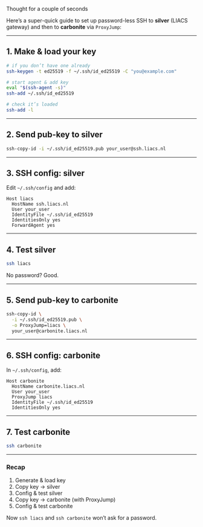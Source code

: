 Thought for a couple of seconds


Here’s a super-quick guide to set up password-less SSH to **silver** (LIACS gateway) and then to **carbonite** via `ProxyJump`:

---

## 1. Make & load your key

```bash
# if you don’t have one already
ssh-keygen -t ed25519 -f ~/.ssh/id_ed25519 -C "you@example.com"

# start agent & add key
eval "$(ssh-agent -s)"
ssh-add ~/.ssh/id_ed25519

# check it’s loaded
ssh-add -l
```

---

## 2. Send pub-key to silver

```bash
ssh-copy-id -i ~/.ssh/id_ed25519.pub your_user@ssh.liacs.nl
```

---

## 3. SSH config: silver

Edit `~/.ssh/config` and add:

```ssh-config
Host liacs
  HostName ssh.liacs.nl
  User your_user
  IdentityFile ~/.ssh/id_ed25519
  IdentitiesOnly yes
  ForwardAgent yes
```

---

## 4. Test silver

```bash
ssh liacs
```

No password? Good.

---

## 5. Send pub-key to carbonite

```bash
ssh-copy-id \
  -i ~/.ssh/id_ed25519.pub \
  -o ProxyJump=liacs \
  your_user@carbonite.liacs.nl
```

---

## 6. SSH config: carbonite

In `~/.ssh/config`, add:

```ssh-config
Host carbonite
  HostName carbonite.liacs.nl
  User your_user
  ProxyJump liacs
  IdentityFile ~/.ssh/id_ed25519
  IdentitiesOnly yes
```

---

## 7. Test carbonite

```bash
ssh carbonite
```

---

### Recap

1. Generate & load key
2. Copy key → silver
3. Config & test silver
4. Copy key → carbonite (with ProxyJump)
5. Config & test carbonite

Now `ssh liacs` and `ssh carbonite` won’t ask for a password.
